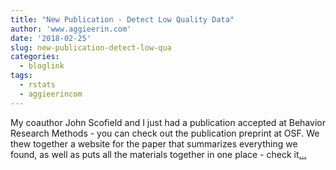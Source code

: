 ```yaml
---
title: "New Publication - Detect Low Quality Data"
author: 'www.aggieerin.com'
date: '2018-02-25'
slug: new-publication-detect-low-qua
categories:
  - bloglink
tags:
  - rstats
  - aggieerincom
---
```


My coauthor John Scofield and I just had a publication accepted at Behavior Research Methods - you can check out the publication preprint at OSF. We thew together a website for the paper that summarizes everything we found, as well as puts all the materials together in one place - check it[... <i class="fas fa-external-link-alt"></i>](https://doomlab.github.io/post/new-publication-detect-low-quality-data/)

